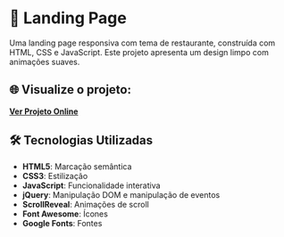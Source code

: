 # 🍔 Landing Page

Uma landing page responsiva com tema de restaurante, construída com HTML, CSS e JavaScript. Este projeto apresenta um design limpo com animações suaves.

## 🌐 Visualize o projeto:

**[Ver Projeto Online](https://andreyandrad.github.io/landing-page-restaurant-theme/)**

## 🛠️ Tecnologias Utilizadas

- **HTML5**: Marcação semântica
- **CSS3**: Estilização
- **JavaScript**: Funcionalidade interativa
- **jQuery**: Manipulação DOM e manipulação de eventos
- **ScrollReveal**: Animações de scroll
- **Font Awesome**: Ícones
- **Google Fonts**: Fontes
